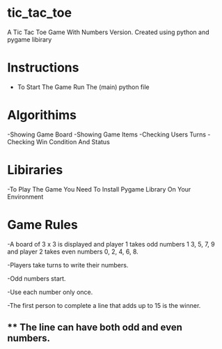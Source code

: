 # tic_tac_toe
A Tic Tac Toe Game With Numbers Version. Created using python and pygame libirary

# Instructions

- To Start The Game Run The (main) python file


# Algorithims

-Showing Game Board
-Showing Game Items
-Checking Users Turns
-Checking Win Condition And Status

# Libiraries

-To Play The Game You Need To Install Pygame Library On Your Environment

# Game Rules

-A board of 3 x 3 is displayed and player 1 takes odd numbers 1
 3, 5, 7, 9 and player 2 takes even numbers 0, 2, 4, 6, 8.

-Players take turns to write their numbers.

-Odd numbers start.

-Use each number only once.

-The first person to complete a line that adds up to 15 is the winner.

** The line can have both odd and even numbers.
--------------------------------------------
